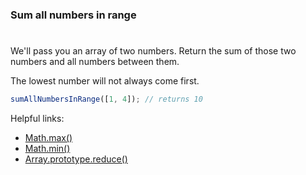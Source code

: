 ### Sum all numbers in range

#

We'll pass you an array of two numbers. Return the sum of those two numbers and all numbers between them.

The lowest number will not always come first.

```javascript
sumAllNumbersInRange([1, 4]); // returns 10
```

Helpful links:

- [Math.max()](https://developer.mozilla.org/en-US/docs/Web/JavaScript/Reference/Global_Objects/Math/max)
- [Math.min()](https://developer.mozilla.org/en-US/docs/Web/JavaScript/Reference/Global_Objects/Math/min)
- [Array.prototype.reduce()](https://developer.mozilla.org/en-US/docs/Web/JavaScript/Reference/Global_Objects/Array/Reduce)
